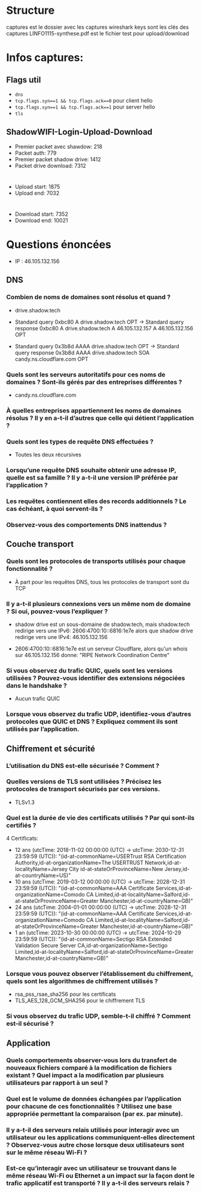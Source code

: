 # Structure
captures est le dossier avec les captures wireshark
keys sont les clés des captures
LINFO1115-synthese.pdf est le fichier test pour upload/download

# Infos captures:

## Flags util

- `dns`
- `tcp.flags.syn==1 && tcp.flags.ack==0` pour client hello
- `tcp.flags.syn==1 && tcp.flags.ack==1` pour server hello
- `tls`

## ShadowWIFI-Login-Upload-Download

- Premier packet avec shawdow: 218
- Packet auth: 779
- Premier packet shadow drive: 1412
- Packet drive download: 7312

#

- Upload start: 1875
- Upload end: 7032

#

- Download start: 7352
- Download end: 10021

# Questions énoncées

- IP : 46.105.132.156

## DNS

### Combien de noms de domaines sont résolus et quand ?

- drive.shadow.tech

- Standard query 0xbc80 A drive.shadow.tech OPT -> Standard query response 0xbc80 A drive.shadow.tech A 46.105.132.157 A 46.105.132.156 OPT
- Standard query 0x3b8d AAAA drive.shadow.tech OPT -> Standard query response 0x3b8d AAAA drive.shadow.tech SOA candy.ns.cloudflare.com OPT

### Quels sont les serveurs autoritatifs pour ces noms de domaines ? Sont-ils gérés par des entreprises différentes ?

- candy.ns.cloudflare.com

### À quelles entreprises appartiennent les noms de domaines résolus ? Il y en a-t-il d’autres que celle qui détient l’application ?

### Quels sont les types de requête DNS effectuées ?

- Toutes les deux récursives

### Lorsqu’une requête DNS souhaite obtenir une adresse IP, quelle est sa famille ? Il y a-t-il une version IP préférée par l’application ?

### Les requêtes contiennent elles des records additionnels ? Le cas échéant, à quoi servent-ils ?

### Observez-vous des comportements DNS inattendus ?

## Couche transport

### Quels sont les protocoles de transports utilisés pour chaque fonctionnalité ?

- À part pour les requêtes DNS, tous les protocoles de transport sont du TCP

### Il y a-t-il plusieurs connexions vers un même nom de domaine ? Si oui, pouvez-vous l’expliquer ?

- shadow drive est un sous-domaine de shadow.tech, mais shadow.tech redirige vers une IPv6: 2606:4700:10::6816:1e7e alors que shadow drive redirige vers une IPv4: 46.105.132.156

- 2606:4700:10::6816:1e7e est un serveur Cloudflare, alors qu'un whois sur 46.105.132.156 donne: "RIPE Network Coordination Centre"

### Si vous observez du trafic QUIC, quels sont les versions utilisées ? Pouvez-vous identifier des extensions négociées dans le handshake ?

- Aucun trafic QUIC

### Lorsque vous observez du trafic UDP, identifiez-vous d’autres protocoles que QUIC et DNS ? Expliquez comment ils sont utilisés par l’application.

## Chiffrement et sécurité

### L’utilisation du DNS est-elle sécurisée ? Comment ?

### Quelles versions de TLS sont utilisées ? Précisez les protocoles de transport sécurisés par ces versions.

- TLSv1.3

### Quel est la durée de vie des certificats utilisés ? Par qui sont-ils certifiés ?

4 Certificats:
- 12 ans (utcTime: 2018-11-02 00:00:00 (UTC) -> utcTime: 2030-12-31 23:59:59 (UTC)): "(id-at-commonName=USERTrust RSA Certification Authority,id-at-organizationName=The USERTRUST Network,id-at-localityName=Jersey City id-at-stateOrProvinceName=New Jersey,id-at-countryName=US)"
- 10 ans (utcTime: 2019-03-12 00:00:00 (UTC) -> utcTime: 2028-12-31 23:59:59 (UTC)): "(id-at-commonName=AAA Certificate Services,id-at-organizationName=Comodo CA Limited,id-at-localityName=Salford,id-at-stateOrProvinceName=Greater Manchester,id-at-countryName=GB)"
- 24 ans (utcTime: 2004-01-01 00:00:00 (UTC) -> utcTime: 2028-12-31 23:59:59 (UTC)): "(id-at-commonName=AAA Certificate Services,id-at-organizationName=Comodo CA Limited,id-at-localityName=Salford,id-at-stateOrProvinceName=Greater Manchester,id-at-countryName=GB)"
- 1 an (utcTime: 2023-10-30 00:00:00 (UTC) -> utcTime: 2024-10-29 23:59:59 (UTC)): "(id-at-commonName=Sectigo RSA Extended Validation Secure Server CA,id-at-organizationName=Sectigo Limited,id-at-localityName=Salford,id-at-stateOrProvinceName=Greater Manchester,id-at-countryName=GB)"

### Lorsque vous pouvez observer l’établissement du chiffrement, quels sont les algorithmes de chiffrement utilisés ?

- rsa_pss_rsae_sha256 pour les certificats
- TLS_AES_128_GCM_SHA256 pour le chiffrement TLS

### Si vous observez du trafic UDP, semble-t-il chiffré ? Comment est-il sécurisé ?

## Application

### Quels comportements observer-vous lors du transfert de nouveaux fichiers comparé à la modification de fichiers existant ? Quel impact a la modification par plusieurs utilisateurs par rapport à un seul ?

### Quel est le volume de données échangées par l’application pour chacune de ces fonctionnalités ? Utilisez une base appropriée permettant la comparaison (par ex. par minute).

### Il y a-t-il des serveurs relais utilisés pour interagir avec un utilisateur ou les applications communiquent-elles directement ? Observez-vous autre chose lorsque deux utilisateurs sont sur le même réseau Wi-Fi ?

### Est-ce qu’interagir avec un utilisateur se trouvant dans le même réseau Wi-Fi ou Ethernet a un impact sur la façon dont le trafic applicatif est transporté ? Il y a-t-il des serveurs relais ?